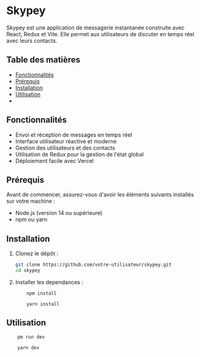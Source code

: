 # Skypey

Skypey est une application de messagerie instantanée construite avec React, Redux et Vite. Elle permet aux utilisateurs de discuter en temps réel avec leurs contacts.

## Table des matières

- [Fonctionnalités](#fonctionnalités)
- [Prérequis](#prérequis)
- [Installation](#installation)
- [Utilisation](#utilisation)
- 
## Fonctionnalités

- Envoi et réception de messages en temps réel
- Interface utilisateur réactive et moderne
- Gestion des utilisateurs et des contacts
- Utilisation de Redux pour la gestion de l'état global
- Déploiement facile avec Vercel

## Prérequis

Avant de commencer, assurez-vous d'avoir les éléments suivants installés sur votre machine :

- Node.js (version 14 ou supérieure)
- npm ou yarn

## Installation

1. Clonez le dépôt :

   ```bash or powershell
   git clone https://github.com/votre-utilisateur/skypey.git
   cd skypey

2. Installer les dependances :
     ```npm or yarn
         npm install
             
         yarn install

## Utilisation
   ```lancer : 
       pm run dev

       yarn dev
     
  
     
     
